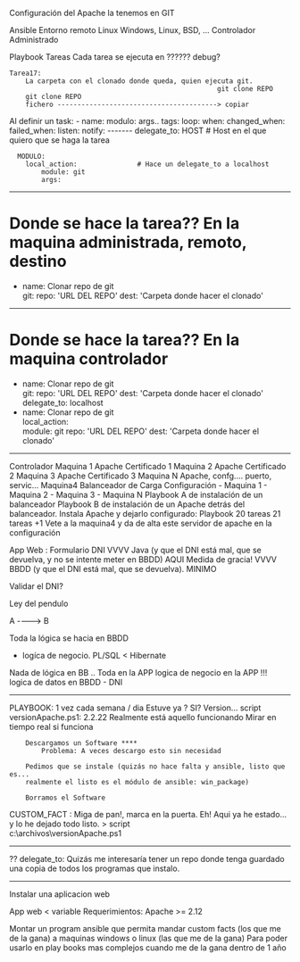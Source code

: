 
Configuración del Apache la tenemos en GIT

Ansible                                                 Entorno remoto
Linux                                                   Windows, Linux, BSD, ...
Controlador                                             Administrado

Playbook
    Tareas
        Cada tarea se ejecuta en ??????
            debug?
    
    Tarea17: 
        La carpeta con el clonado donde queda, quien ejecuta git.
                                                        git clone REPO 
        git clone REPO 
        fichero ----------------------------------------> copiar
        
Al definir un task:
    - name:
      modulo:
        args..
      tags:
      loop:
      when:
      changed_when:
      failed_when:
      listen:
      notify:
      -------
      delegate_to: HOST           # Host en el que quiero que se haga la tarea
      
      MODULO: 
        local_action:               # Hace un delegate_to a localhost
            module: git
            args:
------------------------------
# Donde se hace la tarea??  En la maquina administrada, remoto, destino
-   name: Clonar repo de git     
    git:
        repo: 'URL DEL REPO'
        dest: 'Carpeta donde hacer el clonado'
------------------------------
# Donde se hace la tarea??  En la maquina controlador
-   name: Clonar repo de git     
    git:
        repo: 'URL DEL REPO'
        dest: 'Carpeta donde hacer el clonado'
    delegate_to: localhost
-   name: Clonar repo de git     
    local_action:   
        module: git
        repo: 'URL DEL REPO'
        dest: 'Carpeta donde hacer el clonado'
------------------------------
        
      
Controlador                                 Maquina 1
                                                Apache
                                                Certificado 1
                                            Maquina 2
                                                Apache
                                                Certificado 2
                                            Maquina 3
                                                Apache
                                                Certificado 3
                                            Maquina N
                                                Apache, confg.... puerto, servic...
                                            Maquina4
                                                Balanceador de Carga
                                                Configuración
                                                    - Maquina 1
                                                    - Maquina 2
                                                    - Maquina 3
                                                    - Maquina N
Playbook A de instalación de un balanceador
Playbook B de instalación de un Apache detrás del balanceador.
Instala Apache y dejarlo configurado: Playbook 20 tareas
                                               21 tareas
                                               +1 Vete a la maquina4 y da de alta este servidor 
                                                   de apache en la configuración





App Web : Formulario DNI
            VVVV
            Java (y que el DNI está mal, que se devuelva, y no se intente meter en BBDD)
                 AQUI Medida de gracia!
            VVVV
            BBDD (y que el DNI está mal, que se devuelva). MINIMO
            
Validar el DNI?

Ley del pendulo 

A ----> B

Toda la lógica se hacia en BBDD
- logíca de negocio. PL/SQL < Hibernate 

Nada de lógica en BB .. Toda en la APP
logica de negocio en la APP !!!
logica de datos en BBDD - DNI 




-----------------------
PLAYBOOK:  1 vez cada semana / dia
Estuve ya ? SI? 
    Version... script        versionApache.ps1: 2.2.22
    Realmente está aquello funcionando
    Mirar en tiempo real si funciona

        Descargamos un Software **** 
            Problema: A veces descargo esto sin necesidad
        
        Pedimos que se instale (quizás no hace falta y ansible, listo que es...
        realmente el listo es el módulo de ansible: win_package)
        
        Borramos el Software
        
CUSTOM_FACT : Miga de pan!, marca en la puerta. Eh! Aqui ya he estado... y lo he dejado todo listo.
        > script        
    c:\archivos\versionApache.ps1


-----------------------
?? delegate_to: 
    Quizás me interesaría tener un repo donde tenga guardado una copia de todos los programas que instalo.
    
    
-----------------------
Instalar una aplicacion web

App web < variable
Requerimientos:
Apache >= 2.12




















Montar un program ansible que permita mandar custom facts (los que me de la gana) 
a maquinas windows o linux (las que me de la gana)
Para poder usarlo en play books mas complejos cuando me de la gana dentro de 1 año
